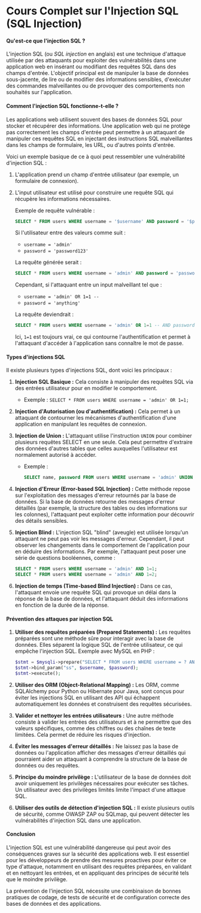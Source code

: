 # Cours Complet sur l'Injection SQL (SQL Injection)

#### Qu'est-ce que l'injection SQL ?

L'injection SQL (ou *SQL injection* en anglais) est une technique d'attaque utilisée par des attaquants pour exploiter des vulnérabilités dans une application web en insérant ou modifiant des requêtes SQL dans des champs d'entrée. L'objectif principal est de manipuler la base de données sous-jacente, de lire ou de modifier des informations sensibles, d'exécuter des commandes malveillantes ou de provoquer des comportements non souhaités sur l'application.

#### Comment l'injection SQL fonctionne-t-elle ?

Les applications web utilisent souvent des bases de données SQL pour stocker et récupérer des informations. Une application web qui ne protège pas correctement les champs d'entrée peut permettre à un attaquant de manipuler ces requêtes SQL en injectant des instructions SQL malveillantes dans les champs de formulaire, les URL, ou d'autres points d'entrée.

Voici un exemple basique de ce à quoi peut ressembler une vulnérabilité d'injection SQL :

1. L'application prend un champ d'entrée utilisateur (par exemple, un formulaire de connexion).
2. L'input utilisateur est utilisé pour construire une requête SQL qui récupère les informations nécessaires.
   
   Exemple de requête vulnérable :
   ```sql
   SELECT * FROM users WHERE username = '$username' AND password = '$password';
   ```
   
   Si l'utilisateur entre des valeurs comme suit :
   - `username = 'admin'`
   - `password = 'password123'`
   
   La requête générée serait :
   ```sql
   SELECT * FROM users WHERE username = 'admin' AND password = 'password123';
   ```

   Cependant, si l'attaquant entre un input malveillant tel que :
   - `username = 'admin' OR 1=1 --`
   - `password = 'anything'`
   
   La requête deviendrait :
   ```sql
   SELECT * FROM users WHERE username = 'admin' OR 1=1 -- AND password = 'anything';
   ```
   Ici, `1=1` est toujours vrai, ce qui contourne l'authentification et permet à l'attaquant d'accéder à l'application sans connaître le mot de passe.

#### Types d'injections SQL

Il existe plusieurs types d'injections SQL, dont voici les principaux :

1. **Injection SQL Basique :**
   Cela consiste à manipuler des requêtes SQL via des entrées utilisateur pour en modifier le comportement.
   - Exemple : `SELECT * FROM users WHERE username = 'admin' OR 1=1;`

2. **Injection d'Autorisation (ou d'authentification) :**
   Cela permet à un attaquant de contourner les mécanismes d'authentification d'une application en manipulant les requêtes de connexion.
   
3. **Injection de Union :**
   L'attaquant utilise l'instruction `UNION` pour combiner plusieurs requêtes SELECT en une seule. Cela peut permettre d'extraire des données d'autres tables que celles auxquelles l'utilisateur est normalement autorisé à accéder.
   - Exemple :
     ```sql
     SELECT name, password FROM users WHERE username = 'admin' UNION SELECT email, credit_card_number FROM customers;
     ```

4. **Injection d'Erreur (Error-based SQL Injection) :**
   Cette méthode repose sur l'exploitation des messages d'erreur retournés par la base de données. Si la base de données retourne des messages d'erreur détaillés (par exemple, la structure des tables ou des informations sur les colonnes), l'attaquant peut exploiter cette information pour découvrir des détails sensibles.
   
5. **Injection Blind :**
   L'injection SQL "blind" (aveugle) est utilisée lorsqu'un attaquant ne peut pas voir les messages d'erreur. Cependant, il peut observer les changements dans le comportement de l'application pour en déduire des informations. Par exemple, l'attaquant peut poser une série de questions booléennes, comme :
   ```sql
   SELECT * FROM users WHERE username = 'admin' AND 1=1;
   SELECT * FROM users WHERE username = 'admin' AND 1=2;
   ```

6. **Injection de temps (Time-based Blind Injection) :**
   Dans ce cas, l'attaquant envoie une requête SQL qui provoque un délai dans la réponse de la base de données, et l'attaquant déduit des informations en fonction de la durée de la réponse.

#### Prévention des attaques par injection SQL

1. **Utiliser des requêtes préparées (Prepared Statements) :**
   Les requêtes préparées sont une méthode sûre pour interagir avec la base de données. Elles séparent la logique SQL de l'entrée utilisateur, ce qui empêche l'injection SQL.
   Exemple avec MySQL en PHP :
   ```php
   $stmt = $mysqli->prepare("SELECT * FROM users WHERE username = ? AND password = ?");
   $stmt->bind_param("ss", $username, $password);
   $stmt->execute();
   ```

2. **Utiliser des ORM (Object-Relational Mapping) :**
   Les ORM, comme SQLAlchemy pour Python ou Hibernate pour Java, sont conçus pour éviter les injections SQL en utilisant des API qui échappent automatiquement les données et construisent des requêtes sécurisées.

3. **Valider et nettoyer les entrées utilisateurs :**
   Une autre méthode consiste à valider les entrées des utilisateurs et à ne permettre que des valeurs spécifiques, comme des chiffres ou des chaînes de texte limitées. Cela permet de réduire les risques d'injection.

4. **Éviter les messages d'erreur détaillés :**
   Ne laissez pas la base de données ou l'application afficher des messages d'erreur détaillés qui pourraient aider un attaquant à comprendre la structure de la base de données ou des requêtes.

5. **Principe du moindre privilège :**
   L'utilisateur de la base de données doit avoir uniquement les privilèges nécessaires pour exécuter ses tâches. Un utilisateur avec des privilèges limités limite l'impact d'une attaque SQL.

6. **Utiliser des outils de détection d'injection SQL :**
   Il existe plusieurs outils de sécurité, comme OWASP ZAP ou SQLmap, qui peuvent détecter les vulnérabilités d'injection SQL dans une application.

#### Conclusion

L'injection SQL est une vulnérabilité dangereuse qui peut avoir des conséquences graves sur la sécurité des applications web. Il est essentiel pour les développeurs de prendre des mesures proactives pour éviter ce type d'attaque, notamment en utilisant des requêtes préparées, en validant et en nettoyant les entrées, et en appliquant des principes de sécurité tels que le moindre privilège.

La prévention de l'injection SQL nécessite une combinaison de bonnes pratiques de codage, de tests de sécurité et de configuration correcte des bases de données et des applications.